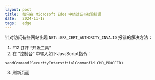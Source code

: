 ```yaml
---
layout: post
title:  如何在 Microsoft Edge 中绕过证书校验错误
date:   2024-11-18
tags:   edge
---
```


针对访问有些网站出现 `NET::ERR_CERT_AUTHORITY_INVALID` 报错的解决方法：

1. F12 打开 “开发工具”
2. 在 “控制台” 中输入如下JavaScript指令：
```
sendCommand(SecurityInterstitialCommandId.CMD_PROCEED)
```
3. 刷新页面

